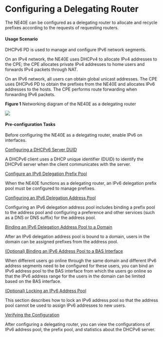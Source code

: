 Configuring a Delegating Router
===============================

The NE40E can be configured as a delegating router to allocate and recycle prefixes according to the requests of requesting routers.

#### Usage Scenario

DHCPv6 PD is used to manage and configure IPv6 network segments.

On an IPv4 network, the NE40E uses DHCPv4 to allocate IPv4 addresses to the CPE; the CPE allocates private IPv4 addresses to home users and forwards IPv4 packets through NAT.

On an IPv6 network, all users can obtain global unicast addresses. The CPE uses DHCPv6 PD to obtain the prefixes from the NE40E and allocates IPv6 addresses to the hosts. The CPE performs route forwarding when forwarding IPv6 packets.

**Figure 1** Networking diagram of the NE40E as a delegating router

  
![](figure/en-us_image_0257545110.png)  




#### Pre-configuration Tasks

Before configuring the NE40E as a delegating router, enable IPv6 on interfaces.


[Configuring a DHCPv6 Server DUID](../../../../software/nev8r10_vrpv8r16/user/ne/dc_ne_ipv6_address_cfg_0010.html)

A DHCPv6 client uses a DHCP unique identifier (DUID) to identify the DHCPv6 server when the client communicates with the server.

[Configure an IPv6 Delegation Prefix Pool](../../../../software/nev8r10_vrpv8r16/user/ne/dc_ne_ipv6_address_cfg_0037.html)

When the NE40E functions as a delegating router, an IPv6 delegation prefix pool must be configured to manage prefixes.

[Configuring an IPv6 Delegation Address Pool](../../../../software/nev8r10_vrpv8r16/user/ne/dc_ne_ipv6_address_cfg_0038.html)

Configuring an IPv6 delegation address pool includes binding a prefix pool to the address pool and configuring a preference and other services (such as a DNS or DNS suffix) for the address pool.

[Binding an IPv6 Delegation Address Pool to a Domain](../../../../software/nev8r10_vrpv8r16/user/ne/dc_ne_ipv6_address_cfg_0078.html)

After an IPv6 delegation address pool is bound to a domain, users in the domain can be assigned prefixes from the address pool.

[(Optional) Binding an IPv6 Address Pool to a BAS Interface](../../../../software/nev8r10_vrpv8r16/user/ne/dc_ne_ipv6_address_cfg_00781.html)

When different users go online through the same domain and different IPv6 address segments need to be configured for these users, you can bind an IPv6 address pool to the BAS interface from which the users go online so that the IPv6 address range for the users in the domain can be limited based on the BAS interface.

[(Optional) Locking an IPv6 Address Pool](../../../../software/nev8r10_vrpv8r16/user/ne/dc_ne_ipv6_address_cfg_0160b.html)

This section describes how to lock an IPv6 address pool so that the address pool cannot be used to assign IPv6 addresses to new users.

[Verifying the Configuration](../../../../software/nev8r10_vrpv8r16/user/ne/dc_ne_ipv6_address_cfg_0080.html)

After configuring a delegating router, you can view the configurations of IPv6 address pool, the prefix pool, and statistics about the DHCPv6 server.